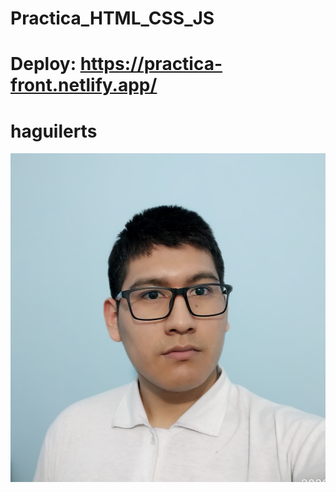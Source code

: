 # Practica_HTML_CSS_JS
# Deploy: https://practica-front.netlify.app/

# haguilerts 
![alt text](Giovanny.jpg)